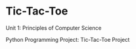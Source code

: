 # Tic-Tac-Toe
Unit 1: Principles of Computer Science

Python Programming Project: Tic-Tac-Toe Project
